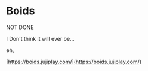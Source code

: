 # Boids

NOT DONE

I Don't think it will ever be...

eh,

[https://boids.jujiplay.com/](https://boids.jujiplay.com/)